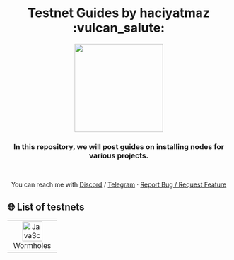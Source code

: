 <h1 align="center">Testnet Guides by haciyatmaz :vulcan_salute:</h1>
<p align="center">
	<img height="200" height="auto" src="https://avatars.githubusercontent.com/u/35812219"></br>
<h3 align="center">In this repository, we will post guides on installing nodes for various projects.</h3></br>
	</p>

<p align="center">
You can reach me with <a href="https://discord.com/users/401788522765484043">Discord</a> / <a href="https://t.me/haciyatmaz">Telegram</a>  ·  <a href="https://github.com/hcytmz/Testnet-Guides/issues">Report Bug / Request Feature</a>   
	</p>


<h2 align="left" id="list-testnets"> 🌐 List of testnets</h2>

<table width='100%'>
  <tr>
    <td align="center" width="96">
      <a href="#debabin-stack">
        <img src="https://user-images.githubusercontent.com/35812219/212487868-dc3eda2a-892c-4d26-9c94-f2eec7ec70e4.png" width="45" height="45" alt="JavaScript" />
      </a>
      <br>Wormholes
    </td>
   </tr>
</table>
<br>

